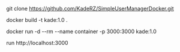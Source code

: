 git clone https://github.com/KadeRZ/SimpleUserManagerDocker.git

docker build -t kade:1.0 .

docker run -d --rm --name container -p 3000:3000 kade:1.0

run http://localhost:3000